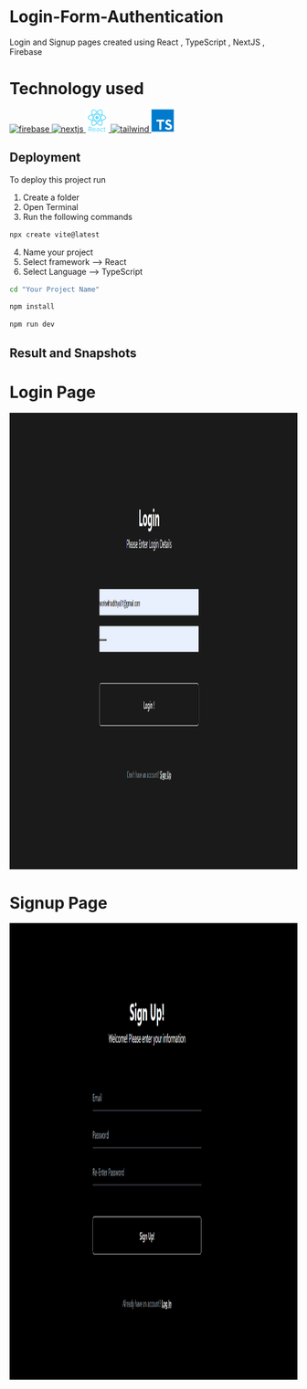 # Login-Form-Authentication
<p>Login and Signup pages created using React , TypeScript , NextJS , Firebase</p>

# Technology used
<p align="left"> <a href="https://firebase.google.com/" target="_blank" rel="noreferrer"> <img src="https://www.vectorlogo.zone/logos/firebase/firebase-icon.svg" alt="firebase" width="40" height="40"/> </a> <a href="https://nextjs.org/" target="_blank" rel="noreferrer"> <img src="https://cdn.worldvectorlogo.com/logos/nextjs-2.svg" alt="nextjs" width="40" height="40"/> </a> <a href="https://reactjs.org/" target="_blank" rel="noreferrer"> <img src="https://raw.githubusercontent.com/devicons/devicon/master/icons/react/react-original-wordmark.svg" alt="react" width="40" height="40"/> </a> <a href="https://tailwindcss.com/" target="_blank" rel="noreferrer"> <img src="https://www.vectorlogo.zone/logos/tailwindcss/tailwindcss-icon.svg" alt="tailwind" width="40" height="40"/> </a> <a href="https://www.typescriptlang.org/" target="_blank" rel="noreferrer"> <img src="https://raw.githubusercontent.com/devicons/devicon/master/icons/typescript/typescript-original.svg" alt="typescript" width="40" height="40"/> </a> </p>

## Deployment

To deploy this project run

1) Create a folder
2) Open Terminal
3) Run the following commands


```bash
npx create vite@latest
```
4) Name your project
5) Select framework --> React
6) Select Language --> TypeScript
```bash
cd "Your Project Name"
```
```bash
npm install
```
```bash
npm run dev
```
## Result and Snapshots
<h1>Login Page</h1>
<img src=https://github.com/WorkWithAdithya/Login-Form-Authentication/blob/main/Images/Login%20Page.png  width="1000" height="800">
<h1>Signup Page</h1>
<img src=https://github.com/WorkWithAdithya/Login-Form-Authentication/blob/main/Images/Signup%20Page.png  width="1000" height="800">


